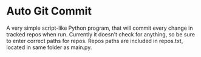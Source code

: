 # Auto Git Commit
 
A very simple script-like Python program, that will commit every change in tracked repos when run. Currently it doesn't check for anything, so be sure to enter correct paths for repos. Repos paths are included in repos.txt, located in same folder as main.py.
